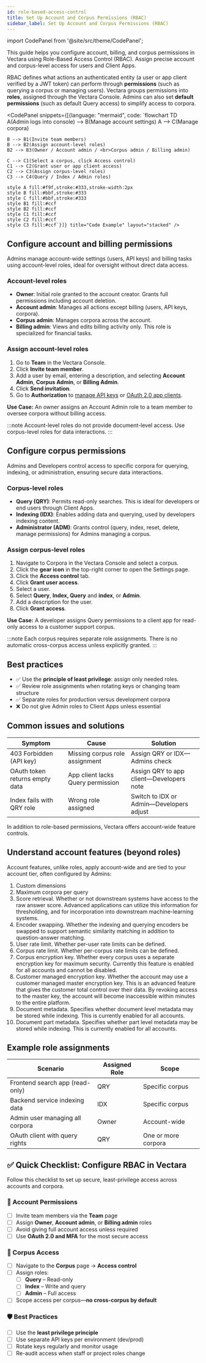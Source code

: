 ```yaml
---
id: role-based-access-control
title: Set Up Account and Corpus Permissions (RBAC)
sidebar_label: Set Up Account and Corpus Permissions (RBAC)
---
```



import CodePanel from '@site/src/theme/CodePanel';

This guide helps you configure account, billing, and corpus permissions in 
Vectara using Role-Based Access Control (RBAC). Assign precise account and 
corpus-level access for users and Client Apps.

RBAC defines what actions an authenticated entity (a user or app client 
verified by a JWT token) can perform through **permissions** (such as querying 
a corpus or managing users). Vectara groups permissions into **roles**, assigned 
through the Vectara Console. Admins can also set **default permissions** (such 
as default Query access) to simplify access to corpora.

<CodePanel snippets={[{language: "mermaid", code: `flowchart TD
    A(Admin logs into console) --> B(Manage account settings)
    A --> C(Manage corpora)
    
    B --> B1(Invite team members)
    B --> B2(Assign account-level roles)
    B2 --> B3(Owner / Account admin / <br>Corpus admin / Billing admin)

    C --> C1(Select a corpus, click Access control)
    C1 --> C2(Grant user or app client access)
    C2 --> C3(Assign corpus-level roles)
    C3 --> C4(Query / Index / Admin roles)

    style A fill:#f9f,stroke:#333,stroke-width:2px
    style B fill:#bbf,stroke:#333
    style C fill:#bbf,stroke:#333
    style B1 fill:#ccf
    style B2 fill:#ccf
    style C1 fill:#ccf
    style C2 fill:#ccf
    style C3 fill:#ccf`}]} title="Code Example" layout="stacked" />

## Configure account and billing permissions

Admins manage account-wide settings (users, API keys) and billing tasks using 
account-level roles, ideal for oversight without direct data access.

### Account-level roles
- **Owner**: Initial role granted to the account creator. Grants 
  full permissions including account deletion.
- **Account admin**: Manages all actions except billing (users, API keys, corpora).
- **Corpus admin**: Manages corpora across the account.
- **Billing admin**: Views and edits billing activity only. This role is 
  specialized for financial tasks.

### Assign account-level roles

1. Go to **Team** in the Vectara Console.
2. Click **Invite team member**.
3. Add a user by email, entering a description, and selecting **Account Admin**,
   **Corpus Admin**, or **Billing Admin**.  
4. Click **Send invitation**.
5. Go to **Authorization** to [manage API keys](/docs/learn/authentication/api-key-management) or [OAuth 2.0 app clients](/docs/learn/authentication/oauth-2).

**Use Case:** An owner assigns an Account Admin role to a team member to oversee 
corpora without billing access.

:::note
Account-level roles do not provide document-level access. Use corpus-level 
roles for data interactions.
:::

## Configure corpus permissions

Admins and Developers control access to specific corpora for querying, 
indexing, or administration, ensuring secure data interactions.

### Corpus-level roles

* **Query (QRY)**: Permits read-only searches. This is ideal for developers or 
  end users through Client Apps.
* **Indexing (IDX)**: Enables adding data and querying, used by developers indexing 
  content.
* **Administrator (ADM)**: Grants control (query, index, reset, delete, manage 
  permissions) for Admins managing a corpus.

### Assign corpus-level roles

1. Navigate to Corpora in the Vectara Console and select a corpus.
2. Click the **gear icon** in the top-right corner to open the Settings page.
3. Click the **Access control** tab.
4. Click **Grant user access**.
5. Select a user.
6. Select **Query**, **Index, Query** and **index**, or **Admin**.
7. Add a description for the user.
8. Click **Grant access**.

**Use Case:** A developer assigns Query permissions to a client app for read-only 
access to a customer support corpus.

:::note
Each corpus requires separate role assignments. There is no automatic 
cross-corpus access unless explicitly granted.
:::

## Best practices

* ✅ Use the **principle of least privilege**: assign only needed roles.
* ✅ Review role assignments when rotating keys or changing team structure
* ✅ Separate roles for production versus development corpora
* ❌ Do not give Admin roles to Client Apps unless essential

## Common issues and solutions

| **Symptom**                    | **Cause**                            | **Solution**                                 |
|--------------------------------|---------------------------------------|----------------------------------------------|
| 403 Forbidden (API key)        | Missing corpus role assignment        | Assign QRY or IDX—Admins check               |
| OAuth token returns empty data | App client lacks Query permission     | Assign QRY to app client—Developers note     |
| Index fails with QRY role      | Wrong role assigned                   | Switch to IDX or Admin—Developers adjust     |

In addition to role-based permissions, Vectara offers account-wide feature 
controls.

## Understand account features (beyond roles)

Account features, unlike roles, apply account-wide and are tied to your account 
tier, often configured by Admins:
1. Custom dimensions
2. Maximum corpora per query
3. Score retrieval. Whether or not downstream systems have access to the raw
   answer score. Advanced applications can utilize this information for
   thresholding, and for incorporation into downstream machine-learning systems.
4. Encoder swapping. Whether the indexing and querying encoders be swapped to
   support semantic similarity matching in addition to question-answer matching.
5. User rate limit. Whether per-user rate limits can be defined.
6. Corpus rate limit. Whether per-corpus rate limits can be defined.
7. Corpus encryption key. Whether every corpus uses a separate encryption key
   for maximum security. Currently this feature is enabled for all accounts and
   cannot be disabled.
8. Customer managed encryption key. Whether the account may use a customer
   managed master encryption key. This is an advanced feature that gives the
   customer total control over their data. By revoking access to the master
   key, the account will become inaccessible within minutes to the entire
   platform.
9. Document metadata. Specifies whether document level metadata may be stored
   while indexing. This is currently enabled for all accounts.
10. Document part metadata. Specifies whether part level metadata may be stored
   while indexing. This is currently enabled for all accounts.

## Example role assignments

| **Scenario**                      | **Assigned Role** | **Scope**        |
|-----------------------------------|-------------------|------------------|
| Frontend search app (read-only)   | QRY               | Specific corpus  |
| Backend service indexing data     | IDX               | Specific corpus  |
| Admin user managing all corpora   | Owner             | Account-wide     |
| OAuth client with query rights    | QRY               | One or more corpora |

## ✅ Quick Checklist: Configure RBAC in Vectara

Follow this checklist to set up secure, least-privilege access across accounts 
and corpora.

### 🔐 Account Permissions
- [ ] Invite team members via the **Team** page
- [ ] Assign **Owner**, **Account admin**, or **Billing admin** roles
- [ ] Avoid giving full account access unless required
- [ ] Use **OAuth 2.0 and MFA** for the most secure access

### 📂 Corpus Access
- [ ] Navigate to the **Corpus** page → **Access control**
- [ ] Assign roles:
  - [ ] **Query** – Read-only
  - [ ] **Index** – Write and query
  - [ ] **Admin** – Full access
- [ ] Scope access per corpus—**no cross-corpus by default**

### 🛡️ Best Practices
- [ ] Use the **least privilege principle**
- [ ] Use separate API keys per environment (dev/prod)
- [ ] Rotate keys regularly and monitor usage
- [ ] Re-audit access when staff or project roles change
